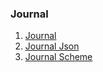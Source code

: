 ### Journal

1. [Journal](Journal.md)
2. [Journal Json](Journal_Json.json)
3. [Journal Scheme](Journal_Scheme.json)
